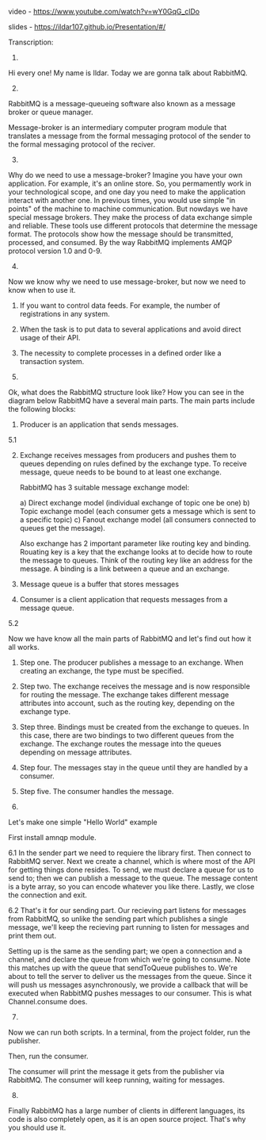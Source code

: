 video - https://www.youtube.com/watch?v=wY0GqG_clDo

slides - https://ildar107.github.io/Presentation/#/

Transcription: 

1. 

Hi every one! My name is Ildar. Today we are gonna talk about RabbitMQ.

2.

RabbitMQ is a message-queueing software also known as a message broker or queue manager.

Message-broker is an intermediary computer program module that translates a message from the formal messaging protocol of the sender to the formal messaging protocol of the reciver.

3. 
Why do we need to use a message-broker?
Imagine you have your own application. For example, it's an online store.
So, you permamently work in your technological scope, and one day you need to make the application interact with another one. 
In previous times, you would use simple "in points" of the machine to machine communication. But nowdays we have special message brokers.
They make the process of data exchange simple and reliable. These tools use different protocols that determine the message format.
The protocols show how the message should be transmitted, processed, and consumed. By the way RabbitMQ implements AMQP protocol version 1.0 and 0-9.

4. 

Now we know why we need to use message-broker, but now we need to know when to use it.

1) If you want to control data feeds. For example, the number of registrations in any system.

2) When the task  is to put data to several applications and avoid direct usage of their API.

3) The necessity to complete processes in a defined order like a transaction system.

5.

Ok, what does the RabbitMQ structure look like?
How you can see in the diagram below RabbitMQ have a several main parts.
The main parts include the following blocks:

1) Producer is an application that sends messages.

5.1

2) Exchange receives messages from producers and pushes them to queues depending on rules defined by the exchange type. To receive message, queue needs to be bound to at least one exchange.

    RabbitMQ has 3 suitable message exchange model:
    
    a) Direct exchange model (individual exchange of topic one be one)
    b) Topic exchange model (each consumer gets a message which is sent to a specific topic)
    c) Fanout exchange model (all consumers connected to queues get the message).

    Also exchange has 2 important parameter like routing key and binding. 
    Rouating key is a key that the exchange looks at to decide how to route the message to queues.
    Think of the routing key like an address for the message.
    A binding is a link between a queue and an exchange.

3) Message queue is a buffer that stores messages

4) Consumer is a client application that requests messages from a message queue.


5.2

Now we have know all the main parts of RabbitMQ and let's find out how it all works.

1) Step one. The producer publishes a message to an exchange. When creating an exchange, the type must be specified.

2) Step two. The exchange receives the message and is now responsible for routing the message. 
The exchange takes different message attributes into account, such as the routing key, depending on the exchange type.

3) Step three. Bindings must be created from the exchange to queues. In this case, there are two bindings to two different queues from the exchange. 
The exchange routes the message into the queues depending on message attributes.

4) Step four. The messages stay in the queue until they are handled by a consumer.

5) Step five. The consumer handles the message.

6. 

Let's make one simple "Hello World" example

First install amnqp module.

6.1
In the sender part we need to requiere the library first. Then connect to RabbitMQ server.
Next we create a channel, which is where most of the API for getting things done resides.
To send, we must declare a queue for us to send to; then we can publish a message to the queue.
The message content is a byte array, so you can encode whatever you like there.
Lastly, we close the connection and exit.


6.2
That's it for our sending part. Our recieving part listens for messages from RabbitMQ, so unlike the sending part which publishes a single message, 
we'll keep the recieving part running to listen for messages and print them out.

Setting up is the same as the sending part; we open a connection and a channel, and declare the queue from which we're going to consume. 
Note this matches up with the queue that sendToQueue publishes to.
We're about to tell the server to deliver us the messages from the queue. 
Since it will push us messages asynchronously, we provide a callback that will be executed when RabbitMQ pushes messages to our consumer. 
This is what Channel.consume does.

7. 

Now we can run both scripts. In a terminal, from the project folder, run the publisher.

Then, run the consumer.

The consumer will print the message it gets from the publisher via RabbitMQ. The consumer will keep running, waiting for messages.

8. 

Finally RabbitMQ has a large number of clients in different languages, its code is also completely open, as it is an open source project. That's why you should use it.
